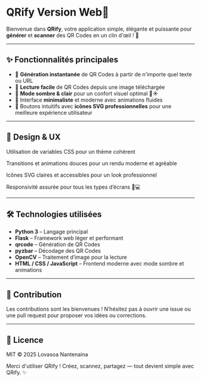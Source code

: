 # QRify Version Web🔳

Bienvenue dans **QRify**, votre application simple, élégante et puissante pour **générer** et **scanner** des QR Codes en un clin d'œil ! 🚀

---

## ✨ Fonctionnalités principales

- 🔹 **Génération instantanée** de QR Codes à partir de n'importe quel texte ou URL  
- 🔹 **Lecture facile** de QR Codes depuis une image téléchargée  
- 🔹 **Mode sombre & clair** pour un confort visuel optimal 🌙☀️  
- 🔹 Interface **minimaliste** et moderne avec animations fluides  
- 🔹 Boutons intuitifs avec **icônes SVG professionnelles** pour une meilleure expérience utilisateur  

---


## 🎨 Design & UX
Utilisation de variables CSS pour un thème cohérent

Transitions et animations douces pour un rendu moderne et agréable

Icônes SVG claires et accessibles pour un look professionnel

Responsivité assurée pour tous les types d’écrans 📱💻

--- 

## 🛠️ Technologies utilisées

- **Python 3** – Langage principal  
- **Flask** – Framework web léger et performant  
- **qrcode** – Génération de QR Codes  
- **pyzbar** – Décodage des QR Codes  
- **OpenCV** – Traitement d’image pour la lecture  
- **HTML / CSS / JavaScript** – Frontend moderne avec mode sombre et animations  

---

## 🤝 Contribution
Les contributions sont les bienvenues !
N’hésitez pas à ouvrir une issue ou une pull request pour proposer vos idées ou corrections.

---

## 📄 Licence
MIT © 2025 Lovasoa Nantenaina

Merci d'utiliser QRify !
Créez, scannez, partagez — tout devient simple avec QRify. ✨
